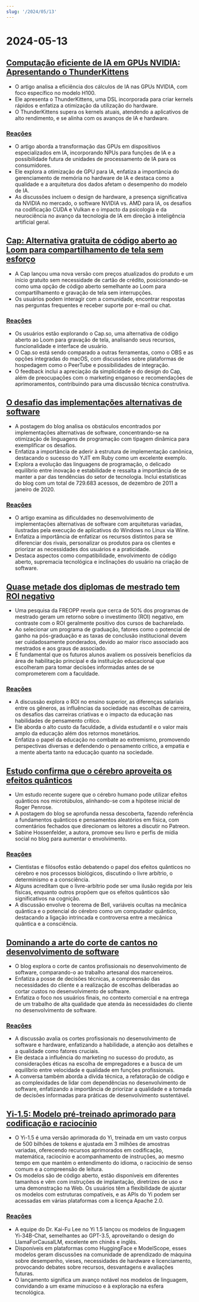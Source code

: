 ```yaml
---
slug: '/2024/05/13'
---
```


# 2024-05-13

## [Computação eficiente de IA em GPUs NVIDIA: Apresentando o ThunderKittens](https://hazyresearch.stanford.edu/blog/2024-05-12-tk)

- O artigo analisa a eficiência dos cálculos de IA nas GPUs NVIDIA, com foco específico no modelo H100.
- Ele apresenta o ThunderKittens, uma DSL incorporada para criar kernels rápidos e enfatiza a otimização da utilização do hardware.
- O ThunderKittens supera os kernels atuais, atendendo a aplicativos de alto rendimento, e se alinha com os avanços de IA e hardware.

### [Reações](https://news.ycombinator.com/item?id=40337936)

- O artigo aborda a transformação das GPUs em dispositivos especializados em IA, incorporando NPUs para funções de IA e a possibilidade futura de unidades de processamento de IA para os consumidores.
- Ele explora a otimização de GPU para IA, enfatiza a importância do gerenciamento de memória no hardware de IA e destaca como a qualidade e a arquitetura dos dados afetam o desempenho do modelo de IA.
- As discussões incluem o design de hardware, a presença significativa da NVIDIA no mercado, o software NVIDIA vs. AMD para IA, os desafios na codificação CUDA e Vulkan e o impacto da psicologia e da neurociência no avanço da tecnologia de IA em direção à inteligência artificial geral.

## [Cap: Alternativa gratuita de código aberto ao Loom para compartilhamento de tela sem esforço](https://Cap.so)

- A Cap lançou uma nova versão com preços atualizados do produto e um início gratuito sem necessidade de cartão de crédito, posicionando-se como uma opção de código aberto semelhante ao Loom para compartilhamento e gravação de tela sem interrupções.
- Os usuários podem interagir com a comunidade, encontrar respostas nas perguntas frequentes e receber suporte por e-mail ou chat.

### [Reações](https://news.ycombinator.com/item?id=40338275)

- Os usuários estão explorando o Cap.so, uma alternativa de código aberto ao Loom para gravação de tela, analisando seus recursos, funcionalidade e interface de usuário.
- O Cap.so está sendo comparado a outras ferramentas, como o OBS e as opções integradas do macOS, com discussões sobre plataformas de hospedagem como o PeerTube e possibilidades de integração.
- O feedback inclui a apreciação da simplicidade e do design do Cap, além de preocupações com o marketing enganoso e recomendações de aprimoramentos, contribuindo para uma discussão técnica construtiva.

## [O desafio das implementações alternativas de software](https://pointersgonewild.com/2024/04/20/the-alternative-implementation-problem/)

- A postagem do blog analisa os obstáculos encontrados por implementações alternativas de software, concentrando-se na otimização de linguagens de programação com tipagem dinâmica para exemplificar os desafios.
- Enfatiza a importância de aderir à estrutura de implementação canônica, destacando o sucesso do YJIT em Ruby como um excelente exemplo.
- Explora a evolução das linguagens de programação, o delicado equilíbrio entre inovação e estabilidade e ressalta a importância de se manter a par das tendências do setor de tecnologia. Inclui estatísticas do blog com um total de 729.683 acessos, de dezembro de 2011 a janeiro de 2020.

### [Reações](https://news.ycombinator.com/item?id=40337036)

- O artigo examina as dificuldades no desenvolvimento de implementações alternativas de software com arquiteturas variadas, ilustradas pela execução de aplicativos do Windows no Linux via Wine.
- Enfatiza a importância de enfatizar os recursos distintos para se diferenciar dos rivais, personalizar os produtos para os clientes e priorizar as necessidades dos usuários e a praticidade.
- Destaca aspectos como compatibilidade, envolvimento de código aberto, supremacia tecnológica e inclinações do usuário na criação de software.

## [Quase metade dos diplomas de mestrado tem ROI negativo](https://reason.com/2024/05/10/nearly-half-of-all-masters-degrees-arent-worth-getting/)

- Uma pesquisa da FREOPP revela que cerca de 50% dos programas de mestrado geram um retorno sobre o investimento (ROI) negativo, em contraste com o ROI geralmente positivo dos cursos de bacharelado.
- Ao selecionar um programa de graduação, fatores como o potencial de ganho na pós-graduação e as taxas de conclusão institucional devem ser cuidadosamente ponderados, devido ao maior risco associado aos mestrados e aos graus de associado.
- É fundamental que os futuros alunos avaliem os possíveis benefícios da área de habilitação principal e da instituição educacional que escolheram para tomar decisões informadas antes de se comprometerem com a faculdade.

### [Reações](https://news.ycombinator.com/item?id=40333471)

- A discussão explora o ROI no ensino superior, as diferenças salariais entre os gêneros, as influências da sociedade nas escolhas de carreira, os desafios das carreiras criativas e o impacto da educação nas habilidades de pensamento crítico.
- Ele aborda o alto custo da faculdade, a dívida estudantil e o valor mais amplo da educação além dos retornos monetários.
- Enfatiza o papel da educação no combate ao extremismo, promovendo perspectivas diversas e defendendo o pensamento crítico, a empatia e a mente aberta tanto na educação quanto na sociedade.

## [Estudo confirma que o cérebro aproveita os efeitos quânticos](http://backreaction.blogspot.com/2024/05/brain-really-uses-quantum-effects-new.html)

- Um estudo recente sugere que o cérebro humano pode utilizar efeitos quânticos nos microtúbulos, alinhando-se com a hipótese inicial de Roger Penrose.
- A postagem do blog se aprofunda nessa descoberta, fazendo referência a fundamentos quânticos e pensamentos aleatórios em física, com comentários fechados que direcionam os leitores a discutir no Patreon.
- Sabine Hossenfelder, a autora, promove seu livro e perfis de mídia social no blog para aumentar o envolvimento.

### [Reações](https://news.ycombinator.com/item?id=40335209)

- Cientistas e filósofos estão debatendo o papel dos efeitos quânticos no cérebro e nos processos biológicos, discutindo o livre arbítrio, o determinismo e a consciência.
- Alguns acreditam que o livre-arbítrio pode ser uma ilusão regida por leis físicas, enquanto outros propõem que os efeitos quânticos são significativos na cognição.
- A discussão envolve o teorema de Bell, variáveis ocultas na mecânica quântica e o potencial do cérebro como um computador quântico, destacando a ligação intrincada e controversa entre a mecânica quântica e a consciência.

## [Dominando a arte do corte de cantos no desenvolvimento de software](https://blog.ometer.com/2016/05/04/professional-corner-cutting/)

- O blog explora o corte de cantos profissionais no desenvolvimento de software, comparando-o ao trabalho artesanal dos marceneiros.
- Enfatiza a posse de decisões técnicas, a compreensão das necessidades do cliente e a realização de escolhas deliberadas ao cortar custos no desenvolvimento de software.
- Enfatiza o foco nos usuários finais, no contexto comercial e na entrega de um trabalho de alta qualidade que atenda às necessidades do cliente no desenvolvimento de software.

### [Reações](https://news.ycombinator.com/item?id=40336609)

- A discussão avalia os cortes profissionais no desenvolvimento de software e hardware, enfatizando a habilidade, a atenção aos detalhes e a qualidade como fatores cruciais.
- Ele destaca a influência do marketing no sucesso do produto, as considerações éticas na escolha de empregadores e a busca de um equilíbrio entre velocidade e qualidade em funções profissionais.
- A conversa também aborda a dívida técnica, a refatoração de código e as complexidades de lidar com dependências no desenvolvimento de software, enfatizando a importância de priorizar a qualidade e a tomada de decisões informadas para práticas de desenvolvimento sustentável.

## [Yi-1.5: Modelo pré-treinado aprimorado para codificação e raciocínio](https://github.com/01-ai/Yi-1.5)

- O Yi-1.5 é uma versão aprimorada do Yi, treinada em um vasto corpus de 500 bilhões de tokens e ajustada em 3 milhões de amostras variadas, oferecendo recursos aprimorados em codificação, matemática, raciocínio e acompanhamento de instruções, ao mesmo tempo em que mantém o entendimento do idioma, o raciocínio de senso comum e a compreensão de leitura.
- Os modelos são de código aberto, estão disponíveis em diferentes tamanhos e vêm com instruções de implantação, diretrizes de uso e uma demonstração na Web. Os usuários têm a flexibilidade de ajustar os modelos com estruturas compatíveis, e as APIs do Yi podem ser acessadas em várias plataformas com a licença Apache 2.0.

### [Reações](https://news.ycombinator.com/item?id=40335599)

- A equipe do Dr. Kai-Fu Lee no Yi 1.5 lançou os modelos de linguagem Yi-34B-Chat, semelhantes ao GPT-3.5, aproveitando o design do LlamaForCausalLM, excelente em chinês e inglês.
- Disponíveis em plataformas como HuggingFace e ModelScope, esses modelos geram discussões na comunidade de aprendizado de máquina sobre desempenho, vieses, necessidades de hardware e licenciamento, provocando debates sobre recursos, desvantagens e avaliações futuras.
- O lançamento significa um avanço notável nos modelos de linguagem, convidando a um exame minucioso e à exploração na esfera tecnológica.

<head>
  <meta property="og:title" content="Computação eficiente de IA em GPUs NVIDIA: Apresentando o ThunderKittens" />
  <meta property="og:type" content="website" />
  <meta property="og:image" content="https://og.cho.sh/api/og/?title=Computa%C3%A7%C3%A3o%20eficiente%20de%20IA%20em%20GPUs%20NVIDIA%3A%20Apresentando%20o%20ThunderKittens&subheading=segunda-feira%2C%2013%20de%20maio%20de%202024%3A%20Resumo%20do%20Hacker%20News" />
</head>
